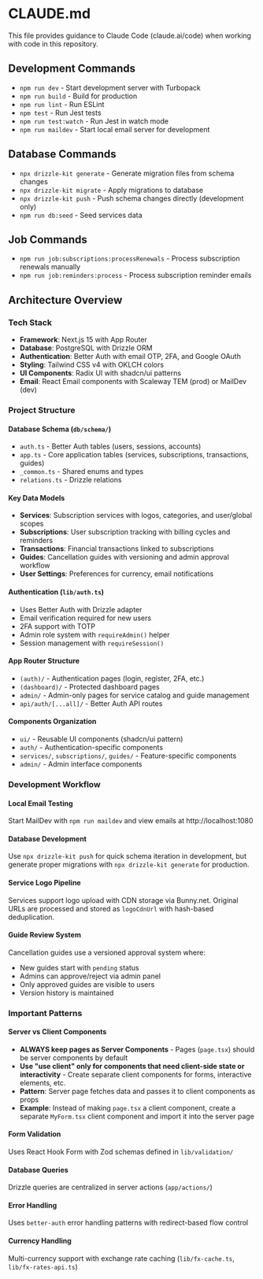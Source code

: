# CLAUDE.md

This file provides guidance to Claude Code (claude.ai/code) when working with code in this repository.

## Development Commands

- `npm run dev` - Start development server with Turbopack
- `npm run build` - Build for production
- `npm run lint` - Run ESLint
- `npm test` - Run Jest tests
- `npm run test:watch` - Run Jest in watch mode
- `npm run maildev` - Start local email server for development

## Database Commands

- `npx drizzle-kit generate` - Generate migration files from schema changes
- `npx drizzle-kit migrate` - Apply migrations to database
- `npx drizzle-kit push` - Push schema changes directly (development only)
- `npm run db:seed` - Seed services data

## Job Commands

- `npm run job:subscriptions:processRenewals` - Process subscription renewals manually
- `npm run job:reminders:process` - Process subscription reminder emails

## Architecture Overview

### Tech Stack
- **Framework**: Next.js 15 with App Router
- **Database**: PostgreSQL with Drizzle ORM
- **Authentication**: Better Auth with email OTP, 2FA, and Google OAuth
- **Styling**: Tailwind CSS v4 with OKLCH colors
- **UI Components**: Radix UI with shadcn/ui patterns
- **Email**: React Email components with Scaleway TEM (prod) or MailDev (dev)

### Project Structure

#### Database Schema (`db/schema/`)
- `auth.ts` - Better Auth tables (users, sessions, accounts)
- `app.ts` - Core application tables (services, subscriptions, transactions, guides)
- `_common.ts` - Shared enums and types
- `relations.ts` - Drizzle relations

#### Key Data Models
- **Services**: Subscription services with logos, categories, and user/global scopes
- **Subscriptions**: User subscription tracking with billing cycles and reminders
- **Transactions**: Financial transactions linked to subscriptions
- **Guides**: Cancellation guides with versioning and admin approval workflow
- **User Settings**: Preferences for currency, email notifications

#### Authentication (`lib/auth.ts`)
- Uses Better Auth with Drizzle adapter
- Email verification required for new users
- 2FA support with TOTP
- Admin role system with `requireAdmin()` helper
- Session management with `requireSession()`

#### App Router Structure
- `(auth)/` - Authentication pages (login, register, 2FA, etc.)
- `(dashboard)/` - Protected dashboard pages
- `admin/` - Admin-only pages for service catalog and guide management
- `api/auth/[...all]/` - Better Auth API routes

#### Components Organization
- `ui/` - Reusable UI components (shadcn/ui pattern)
- `auth/` - Authentication-specific components
- `services/`, `subscriptions/`, `guides/` - Feature-specific components
- `admin/` - Admin interface components

### Development Workflow

#### Local Email Testing
Start MailDev with `npm run maildev` and view emails at http://localhost:1080

#### Database Development
Use `npx drizzle-kit push` for quick schema iteration in development, but generate proper migrations with `npx drizzle-kit generate` for production.

#### Service Logo Pipeline
Services support logo upload with CDN storage via Bunny.net. Original URLs are processed and stored as `logoCdnUrl` with hash-based deduplication.

#### Guide Review System
Cancellation guides use a versioned approval system where:
- New guides start with `pending` status
- Admins can approve/reject via admin panel
- Only approved guides are visible to users
- Version history is maintained

### Important Patterns

#### Server vs Client Components
- **ALWAYS keep pages as Server Components** - Pages (`page.tsx`) should be server components by default
- **Use "use client" only for components that need client-side state or interactivity** - Create separate client components for forms, interactive elements, etc.
- **Pattern**: Server page fetches data and passes it to client components as props
- **Example**: Instead of making `page.tsx` a client component, create a separate `MyForm.tsx` client component and import it into the server page

#### Form Validation
Uses React Hook Form with Zod schemas defined in `lib/validation/`

#### Database Queries
Drizzle queries are centralized in server actions (`app/actions/`)

#### Error Handling
Uses `better-auth` error handling patterns with redirect-based flow control

#### Currency Handling
Multi-currency support with exchange rate caching (`lib/fx-cache.ts`, `lib/fx-rates-api.ts`)